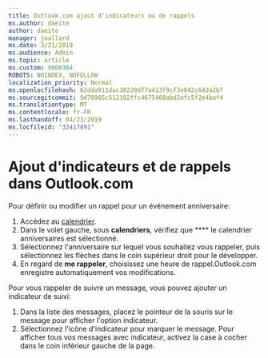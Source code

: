 ```yaml
---
title: Outlook.com ajout d'indicateurs ou de rappels
ms.author: daeite
author: daeite
manager: joallard
ms.date: 3/21/2019
ms.audience: Admin
ms.topic: article
ms.custom: 9000304
ROBOTS: NOINDEX, NOFOLLOW
localization_priority: Normal
ms.openlocfilehash: 62dda911dac38220df7a413f9cf3e042c643a2bf
ms.sourcegitcommit: 9d78905c512192ffc4675468abd2efc5f2e4baf4
ms.translationtype: MT
ms.contentlocale: fr-FR
ms.lasthandoff: 04/23/2019
ms.locfileid: "32417891"
---
```

# <a name="adding-flags-and-reminders-in-outlookcom"></a>Ajout d'indicateurs et de rappels dans Outlook.com

Pour définir ou modifier un rappel pour un événement anniversaire:

1. Accédez au [calendrier](https://outlook.live.com/calendar/).
1. Dans le volet gauche, sous **calendriers**, vérifiez que **** le calendrier anniversaires est sélectionné.
1. Sélectionnez l'anniversaire sur lequel vous souhaitez vous rappeler, puis sélectionnez les flèches dans le coin supérieur droit pour le développer.
1. En regard de **me rappeler**, choisissez une heure de rappel.Outlook.com enregistre automatiquement vos modifications.

Pour vous rappeler de suivre un message, vous pouvez ajouter un indicateur de suivi:

1. Dans la liste des messages, placez le pointeur de la souris sur le message pour afficher l'option indicateur.
1. Sélectionnez l'icône d'indicateur pour marquer le message. Pour afficher tous vos messages avec indicateur, activez la case à cocher dans le coin inférieur gauche de la page.